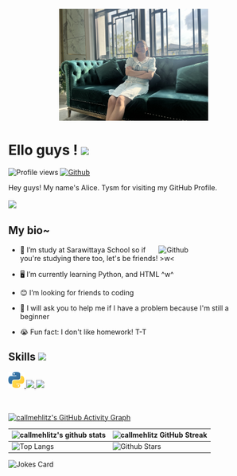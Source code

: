<p align="center">
    <img width="300" src="https://github.com/callmehlitz/callmehlitz/blob/main/assets/myimg1.png?raw=true">
</p>

<h1> Ello guys ! <img src = "https://raw.githubusercontent.com/MartinHeinz/MartinHeinz/master/wave.gif" width = 30px> </h1>
<p align='center'>
</p>


![Profile views](https://visitor-badge.glitch.me/badge?page_id=callmehlitz.callmehlitz)
[![Github](https://img.shields.io/github/followers/callmehlitz?label=Follow&style=social)](https://github.com/callmehlitz)

<div size='20px'> Hey guys! My name's Alice. Tysm for visiting my GitHub Profile. 
</div>
<br>
<img src = "https://media.tenor.com/ShzdJcrguswAAAAC/burn-elmo.gif" width = 300px>

<h2> My bio~ </h2>

<img width="40%" align="right" alt="Github" src="https://www.giantbomb.com/a/uploads/scale_small/40/402214/3071607-ikoni.png" />

- 🏫 I’m study at Sarawittaya School so if you're studying there too, let's be friends! >w<
  
- 🖥️ I’m currently learning Python, and HTML ^w^
  
- 😊 I’m looking for friends to coding
  
- 💬 I will ask you to help me if I have a problem because I'm still a beginner
  
- 😭 Fun fact: I don't like homework! T-T

<h2> Skills <img src = "https://media2.giphy.com/media/QssGEmpkyEOhBCb7e1/giphy.gif?cid=ecf05e47a0n3gi1bfqntqmob8g9aid1oyj2wr3ds3mg700bl&rid=giphy.gif" width = 32px> </h2>
<a href= '' > <img width ='32px' src ='https://raw.githubusercontent.com/kang49/kang49/main/Python%20Icon.png'> </a>
<a href= '' > <img width ='32px' src ='https://cdn-icons-png.flaticon.com/512/732/732212.png'> </a>
<a href= '' > <img width ='32px' src='https://cdn-icons-png.flaticon.com/512/732/732190.png'> </a>
  
<br>
<br>
  <br>
  
[![callmehlitz's GitHub Activity Graph](https://github-readme-activity-graph.cyclic.app/graph?username=callmehlitz&theme=tokyonight)](https://git.io/praveenscience)

| ![callmehlitz's github stats](https://github-readme-stats.vercel.app/api?username=callmehlitz&show_icons=true&theme=tokyonight) | ![callmehlitz GitHub Streak](https://github-readme-streak-stats.herokuapp.com/?user=callmehlitz&theme=tokyonight) |
| --- | --- |
| ![Top Langs](https://github-readme-stats.vercel.app/api/top-langs/?username=callmehlitz&theme=tokyonight) | ![Github Stars](https://github-readme-stats.vercel.app/api?username=callmehlitz&show_icons=true&locale=en&count_private=true&hide_rank=true&custom_title=My%20GitHub%20Stats&disable_animations=true&theme=tokyonight) |

![Jokes Card](https://readme-jokes.vercel.app/api?theme=tokyonight)


<br>
